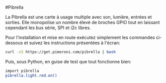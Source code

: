 <!--
---
name: Pibrella
class: board
type: e/s,multi
formfactor: Autre
manufacturer: Cyntech
description: carte multi-usage avec son, lumière, entrées et sorties
url: http://pibrella.com
github: https://github.com/pimoroni/pibrella
buy: https://shop.cyntech.co.uk/products/pibrella?variant=581387897
image: 'pibrella.png'
pincount: 26
eeprom: no
pin:
  '7':
    name: LED verte
    direction: output
    active: high
  '11':
    name: LED jaune
    direction: output
    active: high
  '12':
    name: buzzer piezo
    direction: output
    active: high
  '13':
    name: LED rouge
    direction: output
    active: high
  '15':
    name: sortie A
    direction: output
    active: high
  '16':
    name: sortie B
    direction: output
    active: high
  '18':
    name: sortie C
    direction: output
    active: high
  '19':
    name: sortie D
    direction: output
    active: high
  '21':
    name: entrée A
    direction: input
    active: high
  '22':
    name: entrée D
    direction: output
    active: high
  '23':
    name: bouton
    direction: input
    active: high
  '24':
    name: entrée C
    direction: input
    active: high
  '26':
    name: entrée B
    direction: input
    active: high
-->
#Pibrella

La Pibrella est une carte à usage multiple avec son, lumière, entrées et sorties. Elle monopolise un nombre élevé de broches GPIO tout en laissant cependant les bus série, SPI et i2c libres.

Pour l'installation et mise en route exécutez simplement les commandes ci-dessous et suivez les instructions présentées à l'écran:

```bash
curl -sS https://get.pimoroni.com/pibrella | bash
```

Puis, sous Python, en guise de test que tout fonctionne bien:

```bash
import pibrella
pibrella.light.red.on()
```

